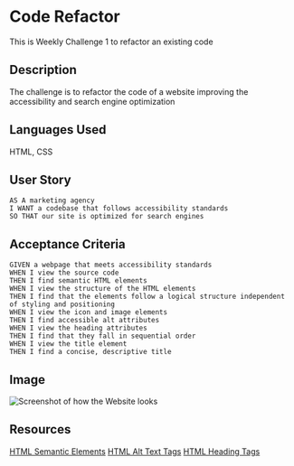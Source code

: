 # Code Refactor
This is Weekly Challenge 1 to refactor an existing code 

## Description
The challenge is to refactor the code of a website improving the accessibility and search engine optimization

## Languages Used
HTML, CSS

## User Story

```
AS A marketing agency
I WANT a codebase that follows accessibility standards
SO THAT our site is optimized for search engines
```

## Acceptance Criteria

```
GIVEN a webpage that meets accessibility standards
WHEN I view the source code
THEN I find semantic HTML elements
WHEN I view the structure of the HTML elements
THEN I find that the elements follow a logical structure independent of styling and positioning
WHEN I view the icon and image elements
THEN I find accessible alt attributes
WHEN I view the heading attributes
THEN I find that they fall in sequential order
WHEN I view the title element
THEN I find a concise, descriptive title
```

## Image

![Screenshot of how the Website looks](Webpage.jpg)

## Resources

[HTML Semantic Elements](https://www.w3schools.com/html/html5_semantic_elements.asp)
[HTML Alt Text Tags](https://www.w3schools.com/tags/att_img_alt.asp)
[HTML Heading Tags](https://www.w3schools.com/html/html_headings.asp)

